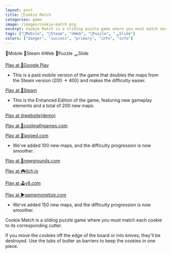 ```yaml
---
layout: post
title: 🍪Cookie Match
categories: game
image: /images/cookie-match.png
excerpt: Cookie Match is a sliding puzzle game where you must match each cookie to its corresponding cutter.
tags: ["📱Mobile", "🦾Steam", "🌐Web", "🧩Puzzle", "🛷Slide"]
colors: ["danger", "success", "primary", "info", "info"]
---
```


<span class="badge badge-danger">📱Mobile</span>
<span class="badge badge-success">🦾Steam</span>
<span class="badge badge-primary">🌐Web</span>
<span class="badge badge-info">🧩Puzzle</span>
<span class="badge badge-info">🛷Slide</span>

<a href="https://play.google.com/store/apps/details?id=app.netlify.cookiematch.twa" class="btn btn-primary btn-lg">Play at 📱Google Play</a>
- This is a paid mobile version of the game that doubles the maps from the Steam version (200 → 400) and makes the difficulty easier.

<a href="https://store.steampowered.com/app/2268310/Cookie_Match_Enhanced_Edition/" class="btn btn-primary btn-lg">Play at 🦾Steam</a>
- This is the Enhanced Edition of the game, featuring new gameplay elements and a total of 200 new maps.

<a href="https://cookiematch.netlify.app/" class="btn btn-primary btn-lg">Play at 🌐website(demo)</a>

<a href="https://www.coolmathgames.com/0-cookie-match" class="btn btn-primary btn-lg">Play at 🧮coolmathgames.com</a>

<a href="https://lagged.com/play/6069/" class="btn btn-primary btn-lg">Play at 🎯lagged.com</a>
- We've added 100 new maps, and the difficulty progression is now smoother.

<a href="https://www.newgrounds.com/portal/view/865946" class="btn btn-primary btn-lg">Play at 🎨newgrounds.com</a>

<a href="https://sublevelgames.itch.io/cookie-match" class="btn btn-primary btn-lg">Play at 🎮itch.io</a>

<a href="https://y8.com/games/cookie_match" class="btn btn-primary btn-lg">Play at 🕹️y8.com</a>

<a href="https://html5.gamemonetize.co/rvgj4wbimpenxgkx3pw7bl9hrmmxnvyh/" class="btn btn-primary btn-lg">Play at ▶️gamemonetize.com</a>
- We've added 150 new maps, and the difficulty progression is now smoother.

Cookie Match is a sliding puzzle game where you must match each cookie to its corresponding cutter.

If you move the cookies off the edge of the board or into knives, they'll be destroyed. Use the tubs of butter as barriers to keep the cookies in one piece.

